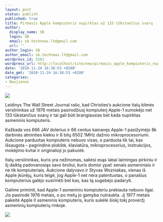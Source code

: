 ```yaml
---
layout: post
status: publish
published: true
title: Pirmasis Apple kompiuteris nupirktas už 133 tūkstančius svarų
author:
  display_name: SB
  login: SB
  email: sb.technews.lt@gmail.com
  url: ''
author_login: SB
author_email: sb.technews.lt@gmail.com
wordpress_id: 5261
wordpress_url: http://localhost/site/new/pirmasis_apple_kompiuteris_nupirktas_uz_133_tukstanciu_svaru/
date: '2010-11-24 16:38:53 +0200'
date_gmt: '2010-11-24 16:38:53 +0200'
categories:
- Naujienos
---
```

<div class="imgright"><img src="http://www.part.lt/img/23df2a7d6a88e8d1d676957a75f99ec3437.jpg"  /></div>
<p>Leidinys The Wall Street Journal rašo, kad Christies‘s aukcione italų kilmės verslininkas už 1976 metais pasirodžiusį kompiuterį Apple-1 sumokėjo net 133 tūkstančius svarų ir tai gali būti brangiausias bet kada nupirktas asmeninis kompiuteris.</p>
<p>Kažkada vos 666 JAV dolerius ir 66 centus kainavęs Apple-1 pasižymėjo 8k darbinės atminties kiekiu ir 8 bitų 6502 1MHz dažnio mikroprocesoriumi. Aukcione parduotas kompiuteris nebuvo visas, o parduota tik tai, kas išsaugota – pagrindinė plokštė, klaviatūra, mikroprocesorius, instrukcijos, mokėjimo kvitai ir originalioji jo pakuotė.</p>
<p>Italų verslininkas, kuris yra nežinomas, sakėsi esąs labai laimingas pirkiniu ir šį daiktą padovanosiąs savo broliui, kuris domisi ypač senais asmeniniais ir ne tik kompiuteriais. Aukcione dalyvavo ir Styvas Wozniakas, vienas iš Apple įkūrėjų, kuris teigė, jog Apple-1 net nėra patentuotas, o panašius kompiuterius galėjo susirinkti bet kas, kas tą sugebėjo padaryti.</p>
<p>Galime priminti, kad Apple-1 asmeniniu kompiuteriu prekiauta nebuvo ilgai. Jis pasirodė 1976 metais, o po metų jo gamyba nutraukta. Jį 1977 metais pakeitė Apple II asmeninis kompiuteris, kuris sukėlė šiokį tokį proveržį asmeninių kompiuterių rinkoje.</p>
<p><img src="http://www.part.lt/img/18324ba0810850814b6d29b49ae09a8e576.jpg" /></p>
<p></p>
